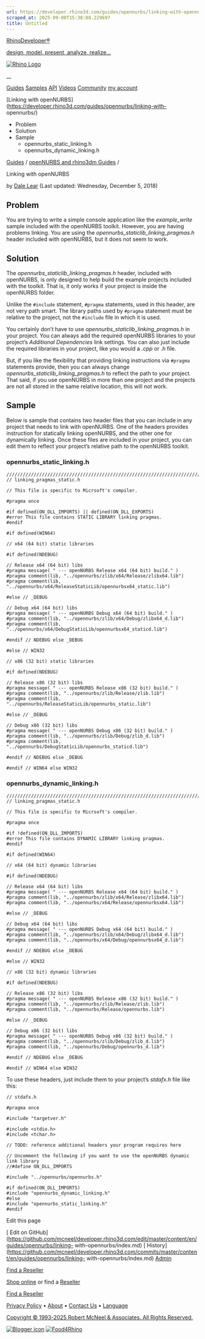 ```yaml
---
url: https://developer.rhino3d.com/guides/opennurbs/linking-with-opennurbs/
scraped_at: 2025-09-08T15:38:08.229697
title: Untitled
---
```


[RhinoDeveloper®](/)

[design, model, present, analyze, realize...](/)

[![Rhino Logo](https://developer.rhino3d.com/images/rhinodevlogo.png)](/)

__

[Guides](https://developer.rhino3d.com/guides)
[Samples](https://developer.rhino3d.com/samples)
[API](https://developer.rhino3d.com/api)
[Videos](https://developer.rhino3d.com/videos)
[Community](https://discourse.mcneel.com/c/rhino-developer) [my account
](https://www.rhino3d.com/my-account/ "Manage your account, licenses, and
teams")

[Linking with
openNURBS](https://developer.rhino3d.com/guides/opennurbs/linking-with-
opennurbs/)

  * Problem
  * Solution
  * Sample
    * opennurbs_static_linking.h
    * opennurbs_dynamic_linking.h

[Guides](https://developer.rhino3d.com/en/guides/) / [openNURBS and rhino3dm
Guides](https://developer.rhino3d.com/en/guides/opennurbs/) /

Linking with openNURBS

by [Dale Lear](https://discourse.mcneel.com/u/dalelear/) (Last updated:
Wednesday, December 5, 2018)

## Problem

You are trying to write a simple console application like the _example_write_
sample included with the openNURBS toolkit. However, you are having problems
linking. You are using the _opennurbs_staticlib_linking_pragmas.h_ header
included with openNURBS, but it does not seem to work.

## Solution

The _opennurbs_staticlib_linking_pragmas.h_ header, included with openNURBS,
is only designed to help build the example projects included with the toolkit.
That is, it only works if your project is inside the openNURBS folder.

Unlike the `#include` statement, `#pragma` statements, used in this header,
are not very path smart. The library paths used by `#pragma` statement must be
relative to the project, not the `#include` file in which it is used.

You certainly don’t have to use _opennurbs_staticlib_linking_pragmas.h_ in
your project. You can always add the required openNURBS libraries to your
project’s _Additional Dependencies_ link settings. You can also just include
the required libraries in your project, like you would a _.cpp_ or _.h_ file.

But, if you like the flexibility that providing linking instructions via
`#pragma` statements provide, then you can always change
_opennurbs_staticlib_linking_pragmas.h_ to reflect the path to your project.
That said, if you use openNURBS in more than one project and the projects are
not all stored in the same relative location, this will not work.

## Sample

Below is sample that contains two header files that you can include in any
project that needs to link with openNURBS. One of the headers provides
instruction for statically linking openNURBS, and the other one for
dynamically linking. Once these files are included in your project, you can
edit them to reflect your project’s relative path to the openNURBS toolkit.

### opennurbs_static_linking.h

    
    
    /////////////////////////////////////////////////////////////////////////////
    // linking_pragmas_static.h
    
    // This file is specific to Micrsoft's compiler.
    
    #pragma once
    
    #if defined(ON_DLL_IMPORTS) || defined(ON_DLL_EXPORTS)
    #error This file contains STATIC LIBRARY linking pragmas.
    #endif
    
    #if defined(WIN64)
    
    // x64 (64 bit) static libraries
    
    #if defined(NDEBUG)
    
    // Release x64 (64 bit) libs
    #pragma message( " --- openNURBS Release x64 (64 bit) build." )
    #pragma comment(lib, "../opennurbs/zlib/x64/Release/zlibx64.lib")
    #pragma comment(lib, "../opennurbs/x64/ReleaseStaticLib/opennurbsx64_static.lib")
    
    #else // _DEBUG
    
    // Debug x64 (64 bit) libs
    #pragma message( " --- openNURBS Debug x64 (64 bit) build." )
    #pragma comment(lib, "../opennurbs/zlib/x64/Debug/zlibx64_d.lib")
    #pragma comment(lib, "../opennurbs/x64/DebugStaticLib/opennurbsx64_staticd.lib")
    
    #endif // NDEBUG else _DEBUG
    
    #else // WIN32
    
    // x86 (32 bit) static libraries
    
    #if defined(NDEBUG)
    
    // Release x86 (32 bit) libs
    #pragma message( " --- openNURBS Release x86 (32 bit) build." )
    #pragma comment(lib, "../opennurbs/zlib/Release/zlib.lib")
    #pragma comment(lib, "../opennurbs/ReleaseStaticLib/opennurbs_static.lib")
    
    #else // _DEBUG
    
    // Debug x86 (32 bit) libs
    #pragma message( " --- openNURBS Debug x86 (32 bit) build." )
    #pragma comment(lib, "../opennurbs/zlib/Debug/zlib_d.lib")
    #pragma comment(lib, "../opennurbs/DebugStaticLib/opennurbs_staticd.lib")
    
    #endif // NDEBUG else _DEBUG
    
    #endif // WIN64 else WIN32
    

### opennurbs_dynamic_linking.h

    
    
    /////////////////////////////////////////////////////////////////////////////
    // linking_pragmas_static.h
    
    // This file is specific to Micrsoft's compiler.
    
    #pragma once
    
    #if !defined(ON_DLL_IMPORTS)
    #error This file contains DYNAMIC LIBRARY linking pragmas.
    #endif
    
    #if defined(WIN64)
    
    // x64 (64 bit) dynamic libraries
    
    #if defined(NDEBUG)
    
    // Release x64 (64 bit) libs
    #pragma message( " --- openNURBS Release x64 (64 bit) build." )
    #pragma comment(lib, "../opennurbs/zlib/x64/Release/zlibx64.lib")
    #pragma comment(lib, "../opennurbs/x64/Release/opennurbsx64.lib")
    
    #else // _DEBUG
    
    // Debug x64 (64 bit) libs
    #pragma message( " --- openNURBS Debug x64 (64 bit) build." )
    #pragma comment(lib, "../opennurbs/zlib/x64/Debug/zlibx64_d.lib")
    #pragma comment(lib, "../opennurbs/x64/Debug/opennurbsx64_d.lib")
    
    #endif // NDEBUG else _DEBUG
    
    #else // WIN32
    
    // x86 (32 bit) dynamic libraries
    
    #if defined(NDEBUG)
    
    // Release x86 (32 bit) libs
    #pragma message( " --- openNURBS Release x86 (32 bit) build." )
    #pragma comment(lib, "../opennurbs/zlib/Release/zlib.lib")
    #pragma comment(lib, "../opennurbs/Release/opennurbs.lib")
    
    #else // _DEBUG
    
    // Debug x86 (32 bit) libs
    #pragma message( " --- openNURBS Debug x86 (32 bit) build." )
    #pragma comment(lib, "../opennurbs/zlib/Debug/zlib_d.lib")
    #pragma comment(lib, "../opennurbs/Debug/opennurbs_d.lib")
    
    #endif // NDEBUG else _DEBUG
    
    #endif // WIN64 else WIN32
    

To use these headers, just include them to your project’s _stdafx.h_ file like
this:

    
    
    // stdafx.h
    
    #pragma once
    
    #include "targetver.h"
    
    #include <stdio.h>
    #include <tchar.h>
    
    // TODO: reference additional headers your program requires here
    
    // Uncomment the following if you want to use the openNURBS dynamic link library
    //#define ON_DLL_IMPORTS
    
    #include "../opennurbs/opennurbs.h"
    
    #if defined(ON_DLL_IMPORTS)
    #include "opennurbs_dynamic_linking.h"
    #else
    #include "opennurbs_static_linking.h"
    #endif
    

Edit this page

[ Edit on
GitHub](https://github.com/mcneel/developer.rhino3d.com/edit/master/content/en/guides/opennurbs/linking-
with-opennurbs/index.md) [
History](https://github.com/mcneel/developer.rhino3d.com/commits/master/content/en/guides/opennurbs/linking-
with-opennurbs/index.md) [ Admin](https://developer.rhino3d.com/admin)

[Find a Reseller](https://www.rhino3d.com/sales)

[Shop online](https://www.rhino3d.com/store) or find a
[Reseller](https://www.rhino3d.com/sales)

[Find a Reseller](https://www.rhino3d.com/sales)

[Privacy Policy](https://www.rhino3d.com/privacy) •
[About](https://www.rhino3d.com/mcneel/about) • [Contact
Us](https://www.rhino3d.com/mcneel/contact) • [
Language](https://www.rhino3d.com/language "Change to a different region or
language")

[Copyright © 1993-2025 Robert McNeel & Associates. All Rights
Reserved.](https://www.rhino3d.com/mcneel/about)

[](https://www.facebook.com/McNeelRhinoceros/)
[](https://twitter.com/bobmcneel) [](https://www.linkedin.com/groups/75313/)
[](https://www.youtube.com/user/RhinoGuide/videos) [](https://vimeo.com/rhino)
[![Blogger
icon](https://developer.rhino3d.com/images/blogger.svg)](http://blog.rhino3d.com/)
[![Food4Rhino](https://developer.rhino3d.com/images/f4r_icon_01.svg)](https://www.food4rhino.com)

